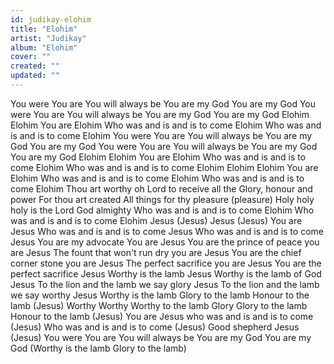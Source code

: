 ```yaml
---
id: judikay-elohim
title: "Elohim"
artist: "Judikay"
album: "Elohim"
cover: ""
created: ""
updated: ""
---
```


You were
You are
You will always be
You are my God
You are my God
You were
You are
You will always be
You are my God
You are my God
Elohim Elohim
You are Elohim
Who was and is and is to come
Elohim
Who was and is and is to come
Elohim
You were
You are
You will always be
You are my God
You are my God
You were
You are
You will always be
You are my God
You are my God
Elohim Elohim
You are Elohim
Who was and is and is to come
Elohim
Who was and is and is to come
Elohim
Elohim Elohim
You are Elohim
Who was and is and is to come
Elohim
Who was and is and is to come
Elohim
Thou art worthy oh Lord to receive all the
Glory, honour and power
For thou art created
All things for thy pleasure (pleasure)
Holy holy holy is the Lord God almighty
Who was and is and is to come
Elohim
Who was and is and is to come Elohim
Jesus (Jesus)
Jesus (Jesus)
You are Jesus
Who was and is and is to come
Jesus
Who was and is and is to come
Jesus
You are my advocate
You are Jesus
You are the prince of peace you are Jesus
The fount that won't run dry you are Jesus
You are the chief corner stone you are Jesus
The perfect sacrifice you are Jesus
You are the perfect sacrifice Jesus
Worthy is the lamb
Jesus
Worthy is the lamb of God
Jesus
To the lion and the lamb we say glory
Jesus
To the lion and the lamb we say worthy
Jesus
Worthy is the lamb
Glory to the lamb
Honour to the lamb (Jesus)
Worthy
Worthy
Worthy to the lamb
Glory
Glory to the lamb
Honour to the lamb (Jesus)
You are Jesus who was and is and is to come
(Jesus)
Who was and is and is to come
(Jesus)
Good shepherd Jesus (Jesus)
You were
You are
You will always be
You are my God
You are my God
(Worthy is the lamb Glory to the lamb)
